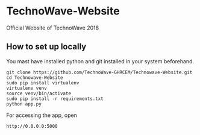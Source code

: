 # TechnoWave-Website

Official Website of TechnoWave 2018

## How to set up locally

You mast have installed python and git installed in your system beforehand.

```
git clone https://github.com/TechnoWave-GHRCEM/Technowave-Website.git
cd Technowave-Website
sudo pip install virtualenv
virtualenv venv
source venv/bin/activate
sudo pip install -r requirements.txt
python app.py
```


For accessing the app, open
```
http://0.0.0.0:5000
```